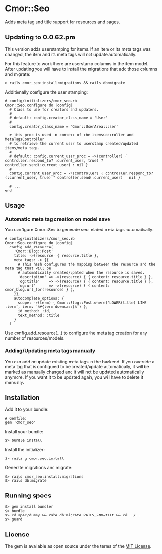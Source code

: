 # Cmor::Seo

Adds meta tag and title support for resources and pages.

## Updating to 0.0.62.pre

This version adds userstamping for items. If an item or its meta tags was changed, the item and its
meta tags will not update automatically.

For this feature to work there are userstamp columns in the item model. After updating you will have
to install the migrations that add those columns and migrate:

    > rails cmor_seo:install:migrations && rails db:migrate

Additionally configure the user stamping:

    # config/initializers/cmor_seo.rb
    Cmor::Seo.configure do |config|
      # Class to use for creators and updaters.
      #
      # default: config.creator_class_name = 'User'
      #
      config.creator_class_name = 'Cmor::UserArea::User'

      # This proc is used in context of the ItemsController and MetaTagsController
      # to retrieve the current user to userstamp created/updated items/meta tags.
      #
      # default: config.current_user_proc = ->(controller) { controller.respond_to?(:current_user, true) ? controller.send(:current_user) : nil }
      #
      config.current_user_proc = ->(controller) { controller.respond_to?(:current_user, true) ? controller.send(:current_user) : nil }

      # ...
    end

## Usage

### Automatic meta tag creation on model save

You configure Cmor::Seo to generate seo related meta tags automatically:

```
# config/initalizers/cmor_seo.rb
Cmor::Seo.configure do |config|
  config.add_resource(
    'Cmor::Blog::Post',
    title: ->(resource) { resource.title },
    meta_tags: -> {{
      # This hash configures the mapping between the resource and the meta tag that will be
      # automatically created/upated when the resource is saved.
      'description' => ->(resource) { { content: resource.title } },
      'og:title'    => ->(resource) { { content: resource.title } },
      'og:url'      => ->(resource) { { content: cmor_blog.url_for(resource) } },
    }},
    autocomplete_options: {
      scope: ->(term) { Cmor::Blog::Post.where("LOWER(title) LIKE :term", term: "%#{term.downcase}%") },
      id_method: :id,
      text_method: :title
    }
  )
```

Use config.add_resource(...) to configure the meta tag creation for any number of resources/models.

### Adding/Updating meta tags manually

You can add or update existing meta tags in the backend. If you override a meta tag that is configured
to be created/update automatically, it will be marked as manually changed and it will not be updated
automatically anymore. If you want it to be updated again, you will have to delete it manually.

## Installation

Add it to your bundle:

```
# Gemfile:
gem 'cmor_seo'
```

Install your bundle:

```
$> bundle install
```

Install the initializer:

```
$> rails g cmor:seo:install
```

Generate migrations and migrate:

```
$> rails cmor_seo:install:migrations
$> rails db:migrate
```

## Running specs

```
$> gem install bundler
$> bundle
$> cd spec/dummy && rake db:migrate RAILS_ENV=test && cd ../..
$> guard
```

## License

The gem is available as open source under the terms of the [MIT License](https://opensource.org/licenses/MIT).
